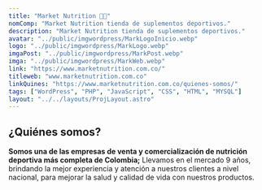 ```yaml
---
title: "Market Nutrition 🏃🏽"
nomComp: "Market Nutrition tienda de suplementos deportivos."
description: "Market Nutrition tienda de suplementos deportivos."
avatar: "../public/imgwordpress/MarkLogoInicio.webp"
logo: "../public/imgwordpress/MarkLogo.webp"
imgaPost: "../public/imgwordpress/MarkPost.webp"
imga: "../public/imgwordpress/MarkWeb.webp"
link: "https://www.marketnutrition.com.co/"
titleweb: "www.marketnutrition.com.co"
linkQuines: "https://www.marketnutrition.com.co/quienes-somos/"
tags: ["WordPress", "PHP", "JavaScript", "CSS", "HTML", "MYSQL"]
layout: "../../layouts/ProjLayout.astro"
---
```

## ¿Quiénes somos?

**Somos una de las empresas de venta y comercialización de nutrición deportiva más completa de Colombia;** Llevamos en el mercado 9 años, brindando la mejor experiencia y atención a nuestros clientes a nivel nacional, para mejorar la salud y calidad de vida con nuestros productos.
